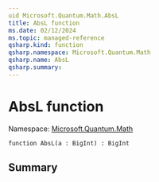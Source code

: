 ```yaml
---
uid Microsoft.Quantum.Math.AbsL
title: AbsL function
ms.date: 02/12/2024
ms.topic: managed-reference
qsharp.kind: function
qsharp.namespace: Microsoft.Quantum.Math
qsharp.name: AbsL
qsharp.summary: 
---
```


# AbsL function

Namespace: [Microsoft.Quantum.Math](xref:Microsoft.Quantum.Math)

```qsharp
function AbsL(a : BigInt) : BigInt
```

## Summary
